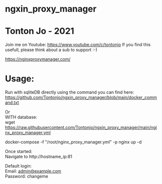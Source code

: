 # ngxin_proxy_manager

# Tonton Jo - 2021
Join me on Youtube: https://www.youtube.com/c/tontonjo
If you find this usefull, please think about a sub to support :-)

https://nginxproxymanager.com/

# Usage:

Run with sqliteDB directly using the command you can find here:  
https://github.com/Tontonjo/ngxin_proxy_manager/blob/main/docker_command.txt

Or  
WITH database:  
wget https://raw.githubusercontent.com/Tontonjo/ngxin_proxy_manager/main/nginx_proxy_manager.yml

docker-compose -f "/root/nginx_proxy_manager.yml" -p nginx up -d

Once started:  
Navigate to http://hostname_ip:81

Default login:  
Email:    admin@example.com  
Password: changeme  
